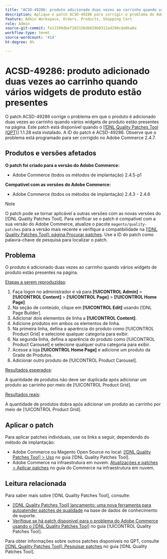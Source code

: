 ```yaml
---
title: "ACSD-49286: produto adicionado duas vezes ao carrinho quando vários widgets de produto estão presentes"
description: Aplique o patch ACSD-49286 para corrigir o problema do Adobe Commerce em que o produto é adicionado duas vezes a um carrinho quando vários widgets de produto estão presentes na página.
feature: Admin Workspace, Orders, Products, Shopping Cart
role: Admin
source-git-commit: fe11599dbef283326db029b0312ad290cde0ba0a
workflow-type: tm+mt
source-wordcount: '414'
ht-degree: 0%

---
```


# ACSD-49286: produto adicionado duas vezes ao carrinho quando vários widgets de produto estão presentes

O patch ACSD-49286 corrige o problema em que o produto é adicionado duas vezes ao carrinho quando vários widgets de produto estão presentes na página. Este patch está disponível quando o [[!DNL Quality Patches Tool (QPT)]](https://experienceleague.adobe.com/en/docs/commerce-knowledge-base/kb/announcements/commerce-announcements/magento-quality-patches-released-new-tool-to-self-serve-quality-patches) 1.1.28 está instalado. A ID do patch é ACSD-49286. Observe que o problema está programado para ser corrigido no Adobe Commerce 2.4.7.

## Produtos e versões afetados

**O patch foi criado para a versão do Adobe Commerce:**

* Adobe Commerce (todos os métodos de implantação) 2.4.5-p1

**Compatível com as versões do Adobe Commerce:**

* Adobe Commerce (todos os métodos de implantação) 2.4.3 - 2.4.6

>[!NOTE]
>
>O patch pode se tornar aplicável a outras versões com as novas versões do [!DNL Quality Patches Tool]. Para verificar se o patch é compatível com a sua versão do Adobe Commerce, atualize o pacote `magento/quality-patches` para a versão mais recente e verifique a compatibilidade na [[!DNL Quality Patches Tool]: página Procurar patches](https://experienceleague.adobe.com/tools/commerce-quality-patches/index.html). Use a ID do patch como palavra-chave de pesquisa para localizar o patch.

## Problema

O produto é adicionado duas vezes ao carrinho quando vários widgets de produto estão presentes na página.

<u>Etapas a serem reproduzidas</u>:

1. Faça logon no administrador e vá para **[!UICONTROL Admin]** > **[!UICONTROL Content]** > **[!UICONTROL Page]** > **[!UICONTROL Home Page]**
1. Na seção de conteúdo, clique em **[!UICONTROL Edit]** usando [!DNL Page Builder].
1. Adicionar dois elementos de linha a **[!UICONTROL Content]**.
1. Adicione produtos em ambos os elementos de linha.
1. Na primeira linha, defina a aparência do produto como [!UICONTROL Product Grid] e selecione qualquer categoria para exibir.
1. Na segunda linha, defina a aparência do produto como [!UICONTROL Product Carousel] e selecione qualquer outra categoria para exibir.
1. Acesse a loja **[!UICONTROL Home Page]** e adicione um produto da Grade de Produtos.
1. Adicionar outro produto de [!UICONTROL Product Carousel].

<u>Resultados esperados</u>:

A quantidade de produtos não deve ser duplicada após adicionar um produto ao carrinho por meio de [!UICONTROL Product Grid].

<u>Resultados reais</u>:

A quantidade de produtos dobra após adicionar um produto ao carrinho por meio de [!UICONTROL Product Grid].

## Aplicar o patch

Para aplicar patches individuais, use os links a seguir, dependendo do método de implantação:

* Adobe Commerce ou Magento Open Source no local: [[!DNL Quality Patches Tool] > Uso](/help/tools/quality-patches-tool/usage.md) no guia [!DNL Quality Patches Tool].
* Adobe Commerce na infraestrutura em nuvem: [Atualizações e patches > Aplicar patches](https://experienceleague.adobe.com/docs/commerce-cloud-service/user-guide/develop/upgrade/apply-patches.html) no guia do Commerce na infraestrutura em nuvem. 

## Leitura relacionada

Para saber mais sobre [!DNL Quality Patches Tool], consulte:

* [[!DNL Quality Patches Tool] lançamento: uma nova ferramenta para autoatender patches de qualidade](https://experienceleague.adobe.com/en/docs/commerce-knowledge-base/kb/announcements/commerce-announcements/magento-quality-patches-released-new-tool-to-self-serve-quality-patches) na base de dados de conhecimento de suporte.
* [Verifique se há patch disponível para o problema do Adobe Commerce usando o  [!DNL Quality Patches Tool]](/help/tools/quality-patches-tool/patches-available-in-qpt/check-patch-for-magento-issue-with-magento-quality-patches.md) no guia [!UICONTROL Quality Patches Tool].


Para obter informações sobre outros patches disponíveis no QPT, consulte [[!DNL Quality Patches Tool]: Pesquisar patches](https://experienceleague.adobe.com/tools/commerce-quality-patches/index.html) no guia [!DNL Quality Patches Tool].

